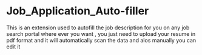 # Job_Application_Auto-filler

This is an extension used to autofill the job description for you on any job search portal where ever you want , you just need to upload your resume in pdf format and it will automatically scan the data and alos manually you can edit it
